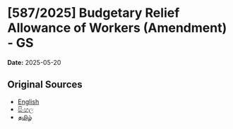 # [587/2025] Budgetary Relief Allowance of Workers (Amendment) - GS

**Date:** 2025-05-20

## Original Sources

- [English](https://documents.gov.lk/view/bills/2025/5/587-2025_E.pdf)
- [සිංහල](https://documents.gov.lk/view/bills/2025/5/587-2025_S.pdf)
- [தமிழ்](https://documents.gov.lk/view/bills/2025/5/587-2025_T.pdf)
